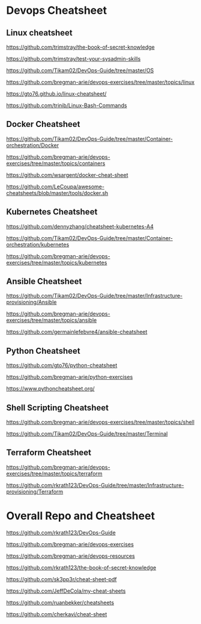 Devops Cheatsheet
=================

Linux cheatsheet
------------------

https://github.com/trimstray/the-book-of-secret-knowledge

https://github.com/trimstray/test-your-sysadmin-skills

https://github.com/Tikam02/DevOps-Guide/tree/master/OS

https://github.com/bregman-arie/devops-exercises/tree/master/topics/linux

https://gto76.github.io/linux-cheatsheet/

https://github.com/trinib/Linux-Bash-Commands


Docker Cheatsheet
-------------------

https://github.com/Tikam02/DevOps-Guide/tree/master/Container-orchestration/Docker

https://github.com/bregman-arie/devops-exercises/tree/master/topics/containers

https://github.com/wsargent/docker-cheat-sheet

https://github.com/LeCoupa/awesome-cheatsheets/blob/master/tools/docker.sh


Kubernetes Cheatsheet
---------------------

https://github.com/dennyzhang/cheatsheet-kubernetes-A4

https://github.com/Tikam02/DevOps-Guide/tree/master/Container-orchestration/kubernetes

https://github.com/bregman-arie/devops-exercises/tree/master/topics/kubernetes


Ansible Cheatsheet
-------------------

https://github.com/Tikam02/DevOps-Guide/tree/master/Infrastructure-provisioning/Ansible

https://github.com/bregman-arie/devops-exercises/tree/master/topics/ansible

https://github.com/germainlefebvre4/ansible-cheatsheet


Python Cheatsheet
------------------
https://github.com/gto76/python-cheatsheet

https://github.com/bregman-arie/python-exercises

https://www.pythoncheatsheet.org/


Shell Scripting Cheatsheet
---------------------------

https://github.com/bregman-arie/devops-exercises/tree/master/topics/shell

https://github.com/Tikam02/DevOps-Guide/tree/master/Terminal


Terraform Cheatsheet
-------------------
https://github.com/bregman-arie/devops-exercises/tree/master/topics/terraform

https://github.com/rkrath123/DevOps-Guide/tree/master/Infrastructure-provisioning/Terraform


Overall Repo and Cheatsheet
===========================
https://github.com/rkrath123/DevOps-Guide

https://github.com/bregman-arie/devops-exercises

https://github.com/bregman-arie/devops-resources

https://github.com/rkrath123/the-book-of-secret-knowledge

https://github.com/sk3pp3r/cheat-sheet-pdf

https://github.com/JeffDeCola/my-cheat-sheets

https://github.com/ruanbekker/cheatsheets

https://github.com/cherkavi/cheat-sheet

